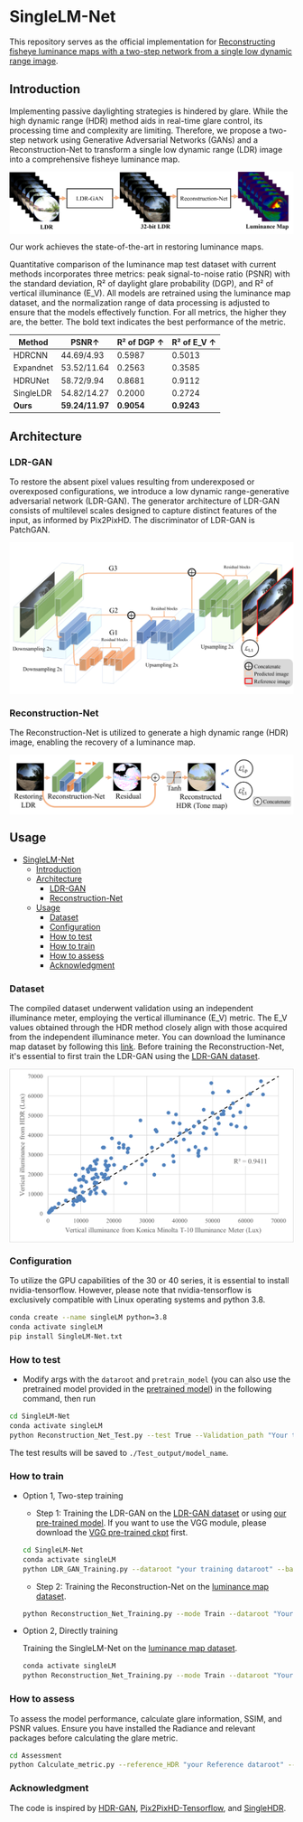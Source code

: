 # SingleLM-Net

This repository serves as the official implementation for [Reconstructing fisheye luminance maps with a two-step network from a single low dynamic range image](https://doi.org/10.1016/j.autcon.2024.105294).

## Introduction

Implementing passive daylighting strategies is hindered by glare. While the high dynamic range (HDR) method aids in real-time glare control, its processing time and complexity are limiting. Therefore, we propose a two-step network using Generative Adversarial Networks (GANs) and a Reconstruction-Net to transform a single low dynamic range (LDR) image into a comprehensive fisheye luminance map.

<p align="center">
  <img src="./Figures/model.png"  alt="" align=center />
</p>

Our work achieves the state-of-the-art in restoring luminance maps.

Quantitative comparison of the luminance map test dataset with current methods incorporates three metrics: peak signal-to-noise ratio (PSNR) with the standard deviation, R² of daylight glare probability (DGP), and R² of vertical illuminance (E_V). All models are retrained using the luminance map dataset, and the normalization range of data processing is adjusted to ensure that the models effectively function. For all metrics, the higher they are, the better. The bold text indicates the best performance of the metric.

| Method       | PSNR↑          | R² of DGP ↑  | R² of E_V ↑ |
|--------------|----------------|--------------|--------------|
| HDRCNN  | 44.69/4.93     | 0.5987       | 0.5013       |
| Expandnet | 53.52/11.64   | 0.2563       | 0.3585       |
| HDRUNet | 58.72/9.94      | 0.8681       | 0.9112       |
| SingleLDR | 54.82/14.27   | 0.2000       | 0.2724       |
| **Ours**    | **59.24/11.97**    | **0.9054**       | **0.9243**       |

## Architecture

### LDR-GAN

To restore the absent pixel values resulting from underexposed or overexposed configurations, we introduce a low dynamic range-generative adversarial network (LDR-GAN). The generator architecture of LDR-GAN consists of multilevel scales designed to capture distinct features of the input, as informed by Pix2PixHD. The discriminator of LDR-GAN is PatchGAN.

<p align="center">
  <img src="./Figures/LDR-GAN.png"  alt="" align=center />
</p>

### Reconstruction-Net

The Reconstruction-Net is utilized to generate a high dynamic range (HDR) image, enabling the recovery of a luminance map.

<p align="center">
  <img src="./Figures/Reconstruction-Net.png"  alt="" align=center />
</p>

## Usage 

- [SingleLM-Net](#singlelm-net)
  - [Introduction](#introduction)
  - [Architecture](#architecture)
    - [LDR-GAN](#ldr-gan)
    - [Reconstruction-Net](#reconstruction-net)
  - [Usage](#usage)
    - [Dataset](#dataset)
    - [Configuration](#configuration)
    - [How to test](#how-to-test)
    - [How to train](#how-to-train)
    - [How to assess](#how-to-assess)
    - [Acknowledgment](#acknowledgment)

### Dataset

The compiled dataset underwent validation using an independent illuminance meter, employing the vertical illuminance (E_V) metric. The E_V values obtained through the HDR method closely align with those acquired from the independent illuminance meter. You can download the luminance map dataset by following this [link](https://sjtueducn-my.sharepoint.com/:u:/g/personal/1063175952_sjtu_edu_cn/EfNtqpM0aWJOhCImYkNUEocBjcIP40wRmOqEZbORq6x_NA?e=SMnkEY). Before training the Reconstruction-Net, it's essential to first train the LDR-GAN using the [LDR-GAN dataset](https://sjtueducn-my.sharepoint.com/:u:/g/personal/1063175952_sjtu_edu_cn/EWFrVCdjk7BEja3-D_MFuPUBAI_NPhf6u6yTykmJt_gY0Q?e=NIEpxj).

<p align="center">
  <img src="./Figures/Comparedwithmeter.png"  alt="" align=center />
</p>

### Configuration
To utilize the GPU capabilities of the 30 or 40 series, it is essential to install nvidia-tensorflow. However, please note that nvidia-tensorflow is exclusively compatible with Linux operating systems and python 3.8.

```bash
conda create --name singleLM python=3.8
conda activate singleLM
pip install SingleLM-Net.txt
```

### How to test

- Modify args with the `dataroot` and `pretrain_model` (you can also use the pretrained model provided in the [pretrained model](https://sjtueducn-my.sharepoint.com/:u:/g/personal/1063175952_sjtu_edu_cn/EU2RYKbbC-pAleOCopcO5w8BV-tmJQ5k4P5emIDBP6Dudg?e=gPA9He)) in the following command, then run

```bash
cd SingleLM-Net
conda activate singleLM
python Reconstruction_Net_Test.py --test True --Validation_path "Your test dataset path" --Checkpoint_path "Pretrained model path" --save_hdr True --model_name model_name
```

The test results will be saved to `./Test_output/model_name`.

### How to train

- Option 1, Two-step training
  - Step 1: Training the LDR-GAN on the [LDR-GAN dataset](https://sjtueducn-my.sharepoint.com/:u:/g/personal/1063175952_sjtu_edu_cn/EWFrVCdjk7BEja3-D_MFuPUBAI_NPhf6u6yTykmJt_gY0Q?e=NIEpxj) or using [our pre-trained model](link). If you want to use the VGG module, please download the [VGG pre-trained ckpt](https://sjtueducn-my.sharepoint.com/:u:/g/personal/1063175952_sjtu_edu_cn/EdnoY01gNnhFvf2a5bTqfYQBHb28DuVYo1BxGl3G0q8Vjg?e=dhNyHK) first.

  ```bash
  cd SingleLM-Net
  conda activate singleLM
  python LDR_GAN_Training.py --dataroot "your training dataroot" --batch_size 8 --mode Train --D_lr 0.00001 --G_lr 0.00001 --vgg True --ckpt_vgg "your vgg pretrained model path" --Validation True --Validation_path "your validation dataroot" --model_name model_name
  ```

  - Step 2: Training the Reconstruction-Net on the [luminance map dataset](https://sjtueducn-my.sharepoint.com/:u:/g/personal/1063175952_sjtu_edu_cn/EfNtqpM0aWJOhCImYkNUEocBjcIP40wRmOqEZbORq6x_NA?e=SMnkEY).

  ```bash
  python Reconstruction_Net_Training.py --mode Train --dataroot "Your dataset path" --learning_rate 0.0001 --restore_gan True --ldr_gan_ckpt "LDR-GAN Pretrained model path" --vgg True --ckpt_vgg "your vgg pretrained model path" --Validation True --Validation_path "your validation dataroot" --model_name model_name
  ```

- Option 2, Directly training

  Training the SingleLM-Net on the [luminance map dataset](https://sjtueducn-my.sharepoint.com/:u:/g/personal/1063175952_sjtu_edu_cn/EfNtqpM0aWJOhCImYkNUEocBjcIP40wRmOqEZbORq6x_NA?e=SMnkEY).

  ```bash
  conda activate singleLM
  python Reconstruction_Net_Training.py --mode Train --dataroot "Your dataset path" --learning_rate 0.0001 --restore_gan False  --vgg True --ckpt_vgg "your vgg pretrained model path" --Validation True --Validation_path "your validation dataroot" --model_name model_name
  ```

### How to assess

To assess the model performance, calculate glare information, SSIM, and PSNR values. Ensure you have installed the Radiance and relevant packages before calculating the glare metric.

```bash
cd Assessment
python Calculate_metric.py --reference_HDR "your Reference dataroot" --Pred_HDR "your pred luminance map dataroot" --threads 12 --model_name model_name
```

### Acknowledgment

The code is inspired by [HDR-GAN](https://github.com/nonu116/HDR-GAN.git), [Pix2PixHD-Tensorflow](https://github.com/tiandiao123/Pix2PixHD-TensorFlow.git), and [SingleHDR](https://github.com/alex04072000/SingleHDR.git).